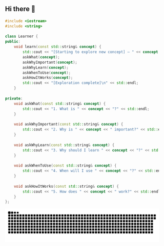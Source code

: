 ## Hi there 👋

<!--
**Sprinining/Sprinining** is a ✨ _special_ ✨ repository because its `README.md` (this file) appears on your GitHub profile.

Here are some ideas to get you started:

- 🔭 I’m currently working on ...
- 🌱 I’m currently learning ...
- 👯 I’m looking to collaborate on ...
- 🤔 I’m looking for help with ...
- 💬 Ask me about ...
- 📫 How to reach me: ...
- 😄 Pronouns: ...
- ⚡ Fun fact: ...
-->

```cpp
#include <iostream>
#include <string>

class Learner {
public:
    void learn(const std::string& concept) {
        std::cout << "[Starting to explore new concept] — " << concept << std::endl;
        askWhat(concept);
        askWhyImportant(concept);
        askWhyLearn(concept);
        askWhenToUse(concept);
        askHowItWorks(concept);
        std::cout << "[Exploration complete]\n" << std::endl;
    }

private:
    void askWhat(const std::string& concept) {
        std::cout << "1. What is " << concept << "?" << std::endl;
    }

    void askWhyImportant(const std::string& concept) {
        std::cout << "2. Why is " << concept << " important?" << std::endl;
    }

    void askWhyLearn(const std::string& concept) {
        std::cout << "3. Why should I learn " << concept << "?" << std::endl;
    }

    void askWhenToUse(const std::string& concept) {
        std::cout << "4. When will I use " << concept << "?" << std::endl;
    }

    void askHowItWorks(const std::string& concept) {
        std::cout << "5. How does " << concept << " work?" << std::endl;
    }
};
```

![Snake animation](https://raw.githubusercontent.com/Sprinining/Sprinining/output/github-contribution-grid-snake.svg)

